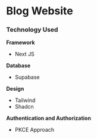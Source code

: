 # Blog Website

### Technology Used

**Framework**
- Next JS

**Database**
- Supabase

**Design**
- Tailwind
- Shadcn

**Authentication and Authorization**
- PKCE Approach